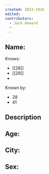 ```yaml
---
created: 2023-1016
edited:
contributors:
  - Jack Howard
  - 
---
```


Name:
- 

Knows:
- [[28]]
- [[29]]
- 

Known by:
- 28
- 41

Description
- 
Age:
- 
City:
- 
Sex:
- 
